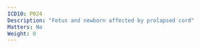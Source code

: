 ```yaml
---
ICD10: P024
Description: "Fetus and newborn affected by prolapsed cord"
Matters: No
Weight: 0
---
```


